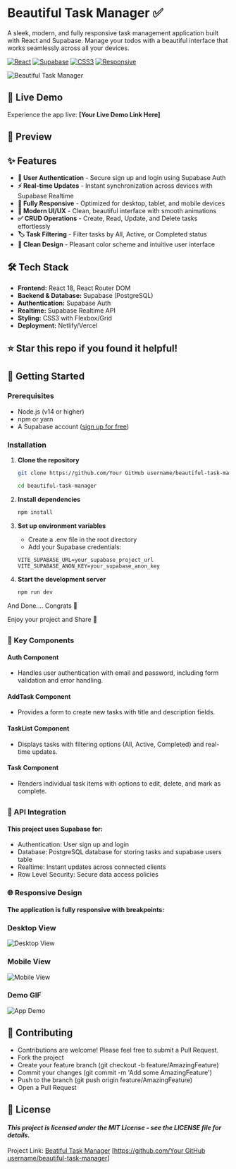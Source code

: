 # Beautiful Task Manager ✅

A sleek, modern, and fully responsive task management application built with React and Supabase. Manage your todos with a beautiful interface that works seamlessly across all your devices.

[![React](https://img.shields.io/badge/React-18.2.0-blue.svg)](https://reactjs.org/)
[![Supabase](https://img.shields.io/badge/Supabase-3.0.0-green.svg)](https://supabase.com/)
[![CSS3](https://img.shields.io/badge/CSS3-Styling-orange.svg)](https://developer.mozilla.org/en-US/docs/Web/CSS)
[![Responsive](https://img.shields.io/badge/Design-Responsive-ff69b4.svg)](https://developer.mozilla.org/en-US/docs/Learn/CSS/CSS_layout/Responsive_Design)


![Beautiful Task Manager](https://via.placeholder.com/800x400.png?text=Add+Your+App+Screenshot+Here)



## 🌟 Live Demo

Experience the app live: **[Your Live Demo Link Here]**

## 📸 Preview





## ✨ Features

- **🔐 User Authentication** - Secure sign up and login using Supabase Auth
- **⚡ Real-time Updates** - Instant synchronization across devices with Supabase Realtime
- **📱 Fully Responsive** - Optimized for desktop, tablet, and mobile devices
- **🎨 Modern UI/UX** - Clean, beautiful interface with smooth animations
- **✅ CRUD Operations** - Create, Read, Update, and Delete tasks effortlessly
- **🏷️ Task Filtering** - Filter tasks by All, Active, or Completed status
- **🌙 Clean Design** - Pleasant color scheme and intuitive user interface

## 🛠️ Tech Stack

- **Frontend:** React 18, React Router DOM
- **Backend & Database:** Supabase (PostgreSQL)
- **Authentication:** Supabase Auth
- **Realtime:** Supabase Realtime API
- **Styling:** CSS3 with Flexbox/Grid
- **Deployment:** Netlify/Vercel


## ⭐ Star this repo if you found it helpful!


## 🚀 Getting Started

### Prerequisites

- Node.js (v14 or higher)
- npm or yarn
- A Supabase account ([sign up for free](https://supabase.com/))

### Installation

1. **Clone the repository**
   ```bash
   git clone https://github.com/Your GitHub username/beautiful-task-manager.git
   
   cd beautiful-task-manager

2. **Install dependencies**
    ```bash
    npm install

3. **Set up environment variables**

    - Create a .env file in the root directory
    - Add your Supabase credentials:

    ```text
    VITE_SUPABASE_URL=your_supabase_project_url
    VITE_SUPABASE_ANON_KEY=your_supabase_anon_key

4. **Start the development server**

    ```bash
    npm run dev

And Done....  Congrats 👏

Enjoy your project and Share 🔗
##
### 🎨 Key Components

#### Auth Component
- Handles user authentication with email and password, including form validation and error handling.

#### AddTask Component
- Provides a form to create new tasks with title and description fields.

#### TaskList Component
- Displays tasks with filtering options (All, Active, Completed) and real-time updates.

#### Task Component
- Renders individual task items with options to edit, delete, and mark as complete.

##
### 🔧 API Integration

#### This project uses Supabase for:

- Authentication: User sign up and login
- Database: PostgreSQL database for storing tasks and supabase users table
- Realtime: Instant updates across connected clients
- Row Level Security: Secure data access policies

### 🌐 Responsive Design
#### The application is fully responsive with breakpoints:

### Desktop View
![Desktop View](https://via.placeholder.com/600x300.png?text=Desktop+Screenshot)

### Mobile View
![Mobile View](https://via.placeholder.com/300x500.png?text=Mobile+Screenshot)

### Demo GIF
![App Demo](https://via.placeholder.com/600x300.png?text=Add+Your+GIF+Demonstration+Here)

## 🤝 Contributing
- Contributions are welcome! Please feel free to submit a Pull Request.
- Fork the project
- Create your feature branch (git checkout -b feature/AmazingFeature)
- Commit your changes (git commit -m 'Add some AmazingFeature')
- Push to the branch (git push origin feature/AmazingFeature)
- Open a Pull Request

## 📄 License
#### *This project is licensed under the MIT License - see the LICENSE file for details.*


Project Link: [Beatiful Task Manager]() [[https://github.com/Your GitHub username/beautiful-task-manager]()]
